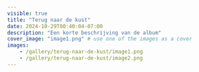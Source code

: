 ```yaml
---
visible: true
title: "Terug naar de kust"
date: 2024-10-29T00:40:04-07:00
description: "Een korte beschrijving van de album"
cover_image: "image1.png" # use one of the images as a cover
images:
    - /gallery/terug-naar-de-kust/image1.png
    - /gallery/terug-naar-de-kust/image2.png
---
```

